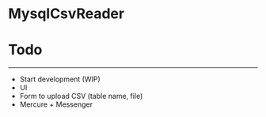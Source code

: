 MysqlCsvReader
=================

# Todo
------
* Start development (WIP)
* UI
* Form to upload CSV (table name, file)
* Mercure + Messenger